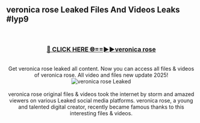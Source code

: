 ## veronica rose Leaked Files And Videos Leaks #lyp9
<br>
<div align="center">
<h3><a href="https://watchclip.my.id/veronica rose" rel="nofollow">🔴 CLICK HERE 🌐==►►veronica rose</a></h3>
<br>
Get veronica rose leaked all content. Now you can access all files & videos of veronica rose. All video and files new update 2025!
<br>
<a href="https://watchclip.my.id/veronica rose" rel="nofollow" data-target="animated-image.originalLink"><img src="https://i.ibb.co.com/WyWwxjT/player-gif2.gif" alt="veronica rose Leaked" style="max-width: 100%; display: inline-block;" data-target="animated-image.originalImage"></a>
<br><br>
veronica rose original files & videos took the internet by storm and amazed viewers on various Leaked social media platforms. veronica rose, a young and talented digital creator, recently became famous thanks to this interesting files & videos.
</div>
<br>